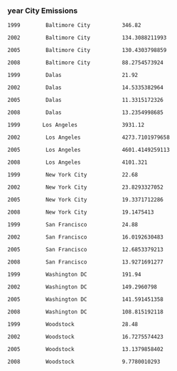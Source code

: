 ### year	       City	                    Emissions

    1999	    Baltimore City	        346.82

    2002	    Baltimore City	        134.3088211993

    2005	    Baltimore City	        130.4303798859

    2008	    Baltimore City	        88.2754573924

    1999	    Dalas	                21.92

    2002	    Dalas	                14.5335382964

    2005	    Dalas	                11.3315172326

    2008	    Dalas	                13.2354998685

    1999	   Los Angeles	            3931.12

    2002	    Los Angeles	            4273.7101979658

    2005	    Los Angeles	            4601.4149259113

    2008	    Los Angeles	            4101.321

    1999	    New York City	        22.68

    2002	    New York City	        23.8293327052

    2005	    New York City	        19.3371712286

    2008	    New York City	        19.1475413

    1999	    San Francisco	        24.88

    2002	    San Francisco	        16.0192630483

    2005	    San Francisco	        12.6853379213

    2008	    San Francisco	        13.9271691277

    1999	    Washington DC	        191.94

    2002	    Washington DC	        149.2960798

    2005	    Washington DC	        141.591451358

    2008	    Washington DC	        108.815192118

    1999	    Woodstock	            28.48

    2002	    Woodstock	            16.7275574423

    2005	    Woodstock	            13.1379858402

    2008	    Woodstock	            9.7780010293
